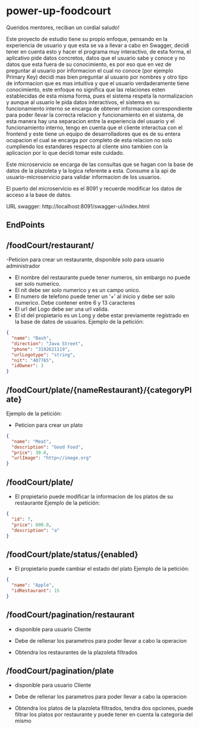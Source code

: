 # power-up-foodcourt

Queridos mentores, reciban un cordial saludo!

Este proyecto de estudio tiene su propio enfoque, pensando en la experiencia de usuario y que esta se va a llevar a cabo en Swagger, decidi tener en cuenta esto y hacer el programa muy interactivo,
de esta forma, el aplicativo pide datos concretos, datos que el usuario sabe y conoce y no datos que esta fuera de su conocimiento, es por eso que en vez de preguntar al usuario por informacion el cual
no conoce (por ejemplo Primary Key) decidi mas bien preguntar al usuario por nombres y otro tipo de informacion que es mas intuitiva y que el usuario verdaderamente tiene conocimiento, este enfoque no significa que las 
relaciones esten establecidas de esta misma forma, pues el sistema respeta la normalizacion y aunque al usuario le pida datos interactivos, el sistema en su funcionamiento interno se encarga de obtener
informacion correspondiente para poder llevar la correcta relacion y funcionamiento en el sistema, de esta manera hay una separacion entre la experiencia del usuario y el funcionamiento interno, tengo en cuenta que el cliente
interactua con el frontend y este tiene un equipo de desarrolladores que es de su entera ocupacion el cual se encarga por completo de esta relacion no solo cumpliendo los estandares respecto al cliente
sino tambien con la aplicacion por lo que decidi tomar este cuidado.

Este microservicio se encarga de las consultas que se hagan con la base de datos de la plazoleta y la logica referente a esta. Consume a la api de usuario-microservicio para validar informacion de los usuarios.

El puerto del microservicio es el 8091 y recuerde modificar los datos de acceso a la base de datos.

URL swagger: http://localhost:8091/swagger-ui/index.html

## EndPoints

## /foodCourt/restaurant/
-Peticion para crear un restaurante, disponible solo para usuario administrador

- El nombre del restaurante puede tener numeros, sin embargo no puede ser solo numerico.
- El nit debe ser solo numerico y es un campo unico.
- El numero de telefono puede tener un '+' al inicio y debe ser solo numerico. Debe contener entre 6 y 13 caracteres
- El url del Logo debe ser una url valida.
- El id del propietario es un Long y debe estar previamente registrado en la base de datos de usuarios.
Ejemplo de la petición:

```JSON
{
  "name": "Bash",
  "direction": "Java Street",
  "phone": "3192621119",
  "urlLogotype": "string",
  "nit": "407765",
  "idOwner": 3
}
```

## /foodCourt/plate/{nameRestaurant}/{categoryPlate}
Ejemplo de la petición:
- Peticion para crear un plato

```JSON
{
  "name": "Meat",
  "description": "Good Food",
  "price": 30.0,
  "urlImage": "http>//image.org"
}
```

## /foodCourt/plate/
- El propietario puede modificar la informacion de los platos de su restaurante
Ejemplo de la petición:
```JSON
{
  "id": 7,
  "price": 800.0,
  "description": "a"
}
```
## /foodCourt/plate/status/{enabled}
- El propietario puede cambiar el estado del plato
Ejemplo de la petición:
```JSON
{
  "name": "Apple",
  "idRestaurant": 15
}
```
## /foodCourt/pagination/restaurant
- disponible para usuario Cliente

- Debe de rellenar los parametros para poder llevar a cabo la operacion
- Obtendra los restaurantes de la plazoleta filtrados

## /foodCourt/pagination/plate
- disponible para usuario Cliente

- Debe de rellenar los parametros para poder llevar a cabo la operacion
- Obtendra los platos de la plazoleta filtrados, tendra dos opciones, puede filtrar los platos por restaurante y puede tener en cuenta la categoria del mismo
